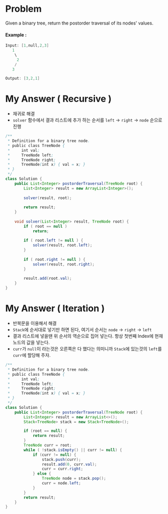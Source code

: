 # Problem

Given a binary tree, return the postorder traversal of its nodes' values.

#### Example :

```swift
Input: [1,null,2,3]
   1
    \
     2
    /
   3

Output: [3,2,1]
```

# My Answer ( Recursive )

* 재귀로 해결
* `solver` 함수에서 결과 리스트에 추가 하는 순서를 `left` -> `right` -> `node` 순으로 진행

```java
/**
 * Definition for a binary tree node.
 * public class TreeNode {
 *     int val;
 *     TreeNode left;
 *     TreeNode right;
 *     TreeNode(int x) { val = x; }
 * }
 */
class Solution {
    public List<Integer> postorderTraversal(TreeNode root) {
        List<Integer> result = new ArrayList<Integer>();
        
        solver(result, root);
        
        return result;
    }
    
    void solver(List<Integer> result, TreeNode root) {
        if ( root == null )
            return;
        
        if ( root.left != null ) {
            solver(result, root.left);
        }
        
        if ( root.right != null ) {
            solver(result, root.right);
        }
        
        result.add(root.val);
    }
}
```

# My Answer ( Iteration )

* 반복문을 이용해서 해결
* `Stack`에 순서대로 넣기만 하면 된다, 여기서 순서는 `node` -> `right` -> `left`
* 결과 리스트에 넣을땐 위 순서의 역순으로 집어 넣는다. 항상 첫번째 Index에 현재 노드의 값을 넣는다.
* `curr`가 `null`이 라는것은 오른쪽은 다 했다는 의미니까 `Stack`에 있는것의 `left`를 `curr`에 할당해 주자.

```java
/**
 * Definition for a binary tree node.
 * public class TreeNode {
 *     int val;
 *     TreeNode left;
 *     TreeNode right;
 *     TreeNode(int x) { val = x; }
 * }
 */
class Solution {
    public List<Integer> postorderTraversal(TreeNode root) {
        List<Integer> result = new ArrayList<>();
        Stack<TreeNode> stack = new Stack<TreeNode>();

        if (root == null) {
            return result;
        }
        TreeNode curr = root;
        while ( !stack.isEmpty() || curr != null) {
            if (curr != null) {
                stack.push(curr);
                result.add(0, curr.val);
                curr = curr.right;
            } else {
                TreeNode node = stack.pop();
                curr = node.left;
            }
        }
        return result;
    }
}
```
